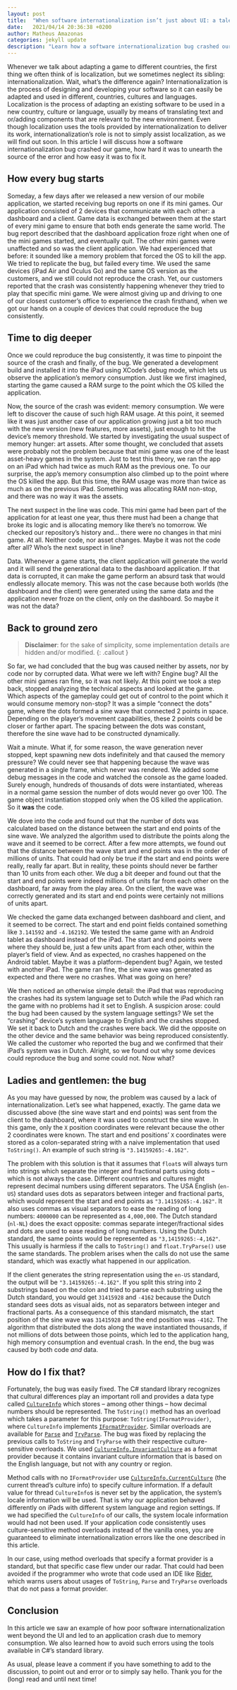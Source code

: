 ```yaml
---
layout: post
title:  "When software internationalization isn’t just about UI: a tale of how a parsing error crashed our game"
date:   2021/04/14 20:36:38 +0200
author: Matheus Amazonas
categories: jekyll update
description: "Learn how a software internationalization bug crashed our game, how hard it was to unearth the source of the error and how easy it was to fix it."
---
```

Whenever we talk about adapting a game to different countries, the first thing we often think of is localization, but we sometimes neglect its sibling: internationalization. Wait, what’s the difference again? Internationalization is the process of designing and developing your software so it can easily be adapted and used in different, countries, cultures and languages. Localization is the process of adapting an existing software to be used in a new country, culture or language, usually by means of translating text and or/adding components that are relevant to the new environment. Even though localization uses the tools provided by internationalization to deliver its work, internationalization’s role is not to simply assist localization, as we will find out soon. In this article I will discuss how a software internationalization bug crashed our game, how hard it was to unearth the source of the error and how easy it was to fix it.

## How every bug starts

Someday, a few days after we released a new version of our mobile application, we started receiving bug reports on one if its mini games. Our application consisted of 2 devices that communicate with each other: a dashboard and a client. Game data is exchanged between them at the start of every mini game to ensure that both ends generate the same world. The bug report described that the dashboard application froze right when one of the mini games started, and eventually quit. The other mini games were unaffected and so was the client application. We had experienced that before: it sounded like a memory problem that forced the OS to kill the app. We tried to replicate the bug, but failed every time. We used the same devices (iPad Air and Oculus Go) and the same OS version as the customers, and we still could not reproduce the crash. Yet, our customers reported that the crash was consistently happening whenever they tried to play that specific mini game. We were almost giving up and driving to one of our closest customer’s office to experience the crash firsthand, when we got our hands on a couple of devices that could reproduce the bug consistently.

## Time to dig deeper

Once we could reproduce the bug consistently, it was time to pinpoint the source of the crash and finally, of the bug. We generated a development build and installed it into the iPad using XCode’s debug mode, which lets us observe the application’s memory consumption. Just like we first imagined, starting the game caused a RAM surge to the point which the OS killed the application.

Now, the source of the crash was evident: memory consumption. We were left to discover the cause of such high RAM usage. At this point, it seemed like it was just another case of our application growing just a bit too much with the new version (new features, more assets), just enough to hit the device’s memory threshold. We started by investigating the usual suspect of memory hunger: art assets. After some thought, we concluded that assets were probably not the problem because that mini game was one of the least asset-heavy games in the system. Just to test this theory, we ran the app on an iPad which had twice as much RAM as the previous one. To our surprise, the app’s memory consumption also climbed up to the point where the OS killed the app. But this time, the RAM usage was more than twice as much as on the previous iPad. Something was allocating RAM non-stop, and there was no way it was the assets.

The next suspect in the line was code. This mini game had been part of the application for at least one year, thus there must had been a change that broke its logic and is allocating memory like there’s no tomorrow. We checked our repository’s history and… there were no changes in that mini game. At all. Neither code, nor asset changes. Maybe it was not the code after all? Who’s the next suspect in line?

Data. Whenever a game starts, the client application will generate the world and it will send the generational data to the dashboard application. If that data is corrupted, it can make the game perform an absurd task that would endlessly allocate memory. This was not the case because both worlds (the dashboard and the client) were generated using the same data and the application never froze on the client, only on the dashboard. So maybe it was not the data?

## Back to ground zero

> **Disclaimer**: for the sake of simplicity, some implementation details are hidden and/or modified.
{: .callout }

So far, we had concluded that the bug was caused neither by assets, nor by code nor by corrupted data. What were we left with? Engine bug? All the other mini games ran fine, so it was not likely. At this point we took a step back, stopped analyzing the technical aspects and looked at the game. Which aspects of the gameplay could get out of control to the point which it would consume memory non-stop? It was a simple “connect the dots” game, where the dots formed a sine wave that connected 2 points in space. Depending on the player’s movement capabilities, these 2 points could be closer or farther apart. The spacing between the dots was constant, therefore the sine wave had to be constructed dynamically.

Wait a minute. What if, for some reason, the wave generation never stopped, kept spawning new dots indefinitely and that caused the memory pressure? We could never see that happening because the wave was generated in a single frame, which never was rendered. We added some debug messages in the code and watched the console as the game loaded. Surely enough, hundreds of thousands of dots were instantiated, whereas in a normal game session the number of dots would never go over 100. The game object instantiation stopped only when the OS killed the application. So it **was** the code.

We dove into the code and found out that the number of dots was calculated based on the distance between the start and end points of the sine wave. We analyzed the algorithm used to distribute the points along the wave and it seemed to be correct. After a few more attempts, we found out that the distance between the wave start and end points was in the order of millions of units. That could had only be true if the start and end points were really, really far apart. But in reality, these points should never be farther than 10 units from each other. We dug a bit deeper and found out that the start and end points were indeed millions of units far from each other on the dashboard, far away from the play area. On the client, the wave was correctly generated and its start and end points were certainly not millions of units apart.

We checked the game data exchanged between dashboard and client, and it seemed to be correct. The start and end point fields contained something like `3.141592` and `-4.162192`. We tested the same game with an Android tablet as dashboard instead of the iPad. The start and end points were where they should be, just a few units apart from each other, within the player’s field of view. And as expected, no crashes happened on the Android tablet. Maybe it was a platform-dependent bug? Again, we tested with another iPad. The game ran fine, the sine wave was generated as expected and there were no crashes. What was going on here?

We then noticed an otherwise simple detail: the iPad that was reproducing the crashes had its system language set to Dutch while the iPad which ran the game with no problems had it set to English. A suspicion arose: could the bug had been caused by the system language settings? We set the “crashing” device’s system language to English and the crashes stopped. We set it back to Dutch and the crashes were back. We did the opposite on the other device and the same behavior was being reproduced consistently. We called the customer who reported the bug and we confirmed that their iPad’s system was in Dutch. Alright, so we found out why some devices could reproduce the bug and some could not. Now what?

## Ladies and gentlemen: the bug

As you may have guessed by now, the problem was caused by a lack of internationalization. Let’s see what happened, exactly. The game data we discussed above (the sine wave start and end points) was sent from the client to the dashboard, where it was used to construct the sine wave. In this game, only the `X` position coordinates were relevant because the other 2 coordinates were known. The start and end positions’ `X` coordinates were stored as a colon-separated string with a naive implementation that used `ToString()`. An example of such string is `"3.14159265:-4.162"`.

The problem with this solution is that it assumes that `float`s will always turn into strings which separate the integer and fractional parts using dots – which is not always the case. Different countries and cultures might represent decimal numbers using different separators. The USA English (`en-US`) standard uses dots as separators between integer and fractional parts, which would represent the start and end points as `"3.14159265:-4.162"`. It also uses commas as visual separators to ease the reading of long numbers: `4000000` can be represented as `4,000,000`. The Dutch standard (`nl-NL`) does the exact opposite: commas separate integer/fractional sides and dots are used to ease reading of long numbers. Using the Dutch standard, the same points would be represented as `"3,14159265:-4,162"`. This usually is harmless if the calls to `ToString()` and `float.TryParse()` use the same standards. The problem arises when the calls do not use the same standard, which was exactly what happened in our application.

If the client generates the string representation using the `en-US` standard, the output will be `"3.14159265:-4.162"`. If you split this string into 2 substrings based on the colon and tried to parse each substring using the Dutch standard, you would get `31415928` and `-4162` because the Dutch standard sees dots as visual aids, not as separators between integer and fractional parts. As a consequence of this standard mismatch, the start position of the sine wave was `31415928` and the end position was `-4162`. The algorithm that distributed the dots along the wave instantiated thousands, if not millions of dots between those points, which led to the application hang, high memory consumption and eventual crash. In the end, the bug was caused by both code *and* data.

## How do I fix that?

Fortunately, the bug was easily fixed. The C# standard library recognizes that cultural differences play an important roll and provides a data type called [`CultureInfo`](https://docs.microsoft.com/en-us/dotnet/api/system.globalization.cultureinfo?view=net-5.0) which stores – among other things – how decimal numbers should be represented. The `ToString()` method has an overload which takes a parameter for this purpose: `ToString(IFormatProvider)`, where `CultureInfo` implements [`IFormatProvider`](https://docs.microsoft.com/en-us/dotnet/api/system.iformatprovider?view=net-5.0). Similar overloads are available for [`Parse`](https://docs.microsoft.com/en-us/dotnet/api/system.single.parse?view=net-5.0#System_Single_Parse_System_String_System_Globalization_NumberStyles_System_IFormatProvider_) and [`TryParse`](https://docs.microsoft.com/en-us/dotnet/api/system.single.tryparse?view=net-5.0#System_Single_TryParse_System_String_System_Globalization_NumberStyles_System_IFormatProvider_System_Single__). The bug was fixed by replacing the previous calls to `ToString` and `TryParse` with their respective culture-sensitive overloads. We used [`CultureInfo.InvariantCulture`](https://docs.microsoft.com/en-us/dotnet/api/system.globalization.cultureinfo.invariantculture?view=net-5.0) as a format provider because it contains invariant culture information that is based on the English language, but not with any country or region.

Method calls with no `IFormatProvider` use [`CultureInfo.CurrentCulture`](https://docs.microsoft.com/en-us/dotnet/api/system.globalization.cultureinfo.currentculture?view=net-5.0) (the current thread’s culture info) to specify culture information. If a default value for thread `CultureInfo`s is never set by the application, the system’s locale information will be used. That is why our application behaved differently on iPads with different system language and region settings. If we had specified the `CultureInfo` of our calls, the system locale information would had not been used. If your application code consistently uses culture-sensitive method overloads instead of the vanilla ones, you are guaranteed to eliminate internationalization errors like the one described in this article.

In our case, using method overloads that specify a format provider is a standard, but that specific case flew under our radar. That could had been avoided if the programmer who wrote that code used an IDE like [Rider](https://www.jetbrains.com/rider/), which warns users about usages of `ToString`, `Parse` and `TryParse` overloads that do not pass a format provider.

## Conclusion

In this article we saw an example of how poor software internationalization went beyond the UI and led to an application crash due to memory consumption. We also learned how to avoid such errors using the tools available in C#’s standard library.

As usual, please leave a comment if you have something to add to the discussion, to point out and error or to simply say hello. Thank you for the (long) read and until next time!